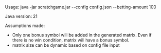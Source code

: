 Usage: java -jar scratchgame.jar --config config.json --betting-amount 100

Java version: 21

Assumptions made:
- Only one bonus symbol will be added in the generated matrix. Even if there is no win condition, matrix will have a bonus symbol.
- matrix size can be dynamic based on config file input
